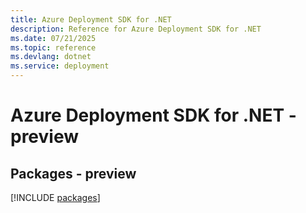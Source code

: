 ```yaml
---
title: Azure Deployment SDK for .NET
description: Reference for Azure Deployment SDK for .NET
ms.date: 07/21/2025
ms.topic: reference
ms.devlang: dotnet
ms.service: deployment
---
```

# Azure Deployment SDK for .NET - preview
## Packages - preview
[!INCLUDE [packages](deployment-index.md)]